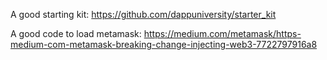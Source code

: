 A good starting kit:
https://github.com/dappuniversity/starter_kit

A good code to load metamask: https://medium.com/metamask/https-medium-com-metamask-breaking-change-injecting-web3-7722797916a8
